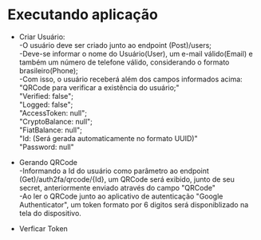 # Executando aplicação
- Criar Usuário: <br>
-O usuário deve ser criado junto ao endpoint (Post)/users; <br>
-Deve-se informar o nome do Usuário(User), um e-mail válido(Email) e também um número de telefone válido, considerando o formato brasileiro(Phone); <br>
-Com isso, o usuário receberá além dos campos informados acima: <br>
"QRCode para verificar a existência do usuário;" <br>
"Verified: false"; <br>
"Logged: false"; <br>
"AccessToken: null"; <br>
"CryptoBalance: null"; <br>
"FiatBalance: null"; <br>
"Id: (Será gerada automaticamente no formato UUID)"<br>
"Password: null"<br>

- Gerando QRCode <br>
-Informando a Id do usuário como parâmetro ao endpoint (Get)/auth2fa/qrcode/{Id}, um QRCode será exibido, junto de seu secret, anteriormente enviado através do campo "QRCode" <br>
-Ao ler o QRCode junto ao aplicativo de autenticação "Google Authenticator", um token formato por 6 digitos será disponiblizado na tela do dispositivo. <br>

- Verficar Token